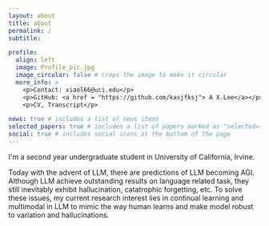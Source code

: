 ```yaml
---
layout: about
title: about
permalink: /
subtitle: 

profile:
  align: left
  image: Profile_pic.jpg
  image_circular: false # crops the image to make it circular
  more_info: >
    <p>Contact: xiaol66@uci.edu</p>
    <p>GitHub: <a href = "https://github.com/kasjfksj"> A X.Lee</a></p>
    <p>CV, Transcript</p>

news: true # includes a list of news items
selected_papers: true # includes a list of papers marked as "selected={true}"
social: true # includes social icons at the bottom of the page
---
```

I'm a second year undergraduate student in University of California, Irvine. 

Today with the advent of LLM, there are predictions of LLM becoming AGI. Although LLM achieve outstanding results on language related task, they still inevitably exhibit hallucination, catatrophic forgetting, etc. To solve these issues, my current research interest lies in continual learning and multimodal in LLM to mimic the way human learns and make model robust to variation and hallucinations. 
